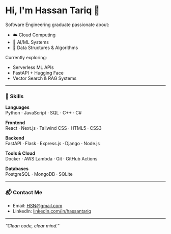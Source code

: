 # Hi, I'm Hassan Tariq 👋

Software Engineering graduate passionate about:
- ☁️ Cloud Computing
- 🤖 AI/ML Systems
- 🧩 Data Structures & Algorithms

Currently exploring:
- Serverless ML APIs  
- FastAPI + Hugging Face  
- Vector Search & RAG Systems

---

### 🧠 Skills

**Languages**  
Python · JavaScript · SQL · C++ · C#

**Frontend**  
React · Next.js · Tailwind CSS · HTML5 · CSS3

**Backend**  
FastAPI · Flask · Express.js · Django · Node.js

**Tools & Cloud**  
Docker · AWS Lambda · Git · GitHub Actions

**Databases**  
PostgreSQL · MongoDB · SQLite

---

### 📬 Contact Me

- Email: [HSN@gmail.com](mailto:hassanedu124@gmail.com)  
- LinkedIn: [linkedin.com/in/hassantariq](https://www.linkedin.com/in/hassan-tariq-3367a6220/)

---

<i>“Clean code, clear mind.”</i>
